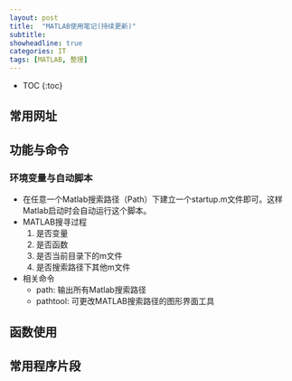 ```yaml
---
layout: post
title:  "MATLAB使用笔记(持续更新)"
subtitle: 
showheadline: true
categories: IT
tags: [MATLAB, 整理]
---
```


* TOC
{:toc}

## 常用网址


## 功能与命令
### 环境变量与自动脚本
- 在任意一个Matlab搜索路径（Path）下建立一个startup.m文件即可。这样Matlab启动时会自动运行这个脚本。
- MATLAB搜寻过程
    1. 是否变量
    2. 是否函数
    3. 是否当前目录下的m文件
    4. 是否搜索路径下其他m文件
- 相关命令
    - path: 输出所有Matlab搜索路径
    - pathtool: 可更改MATLAB搜索路径的图形界面工具

## 函数使用


## 常用程序片段





